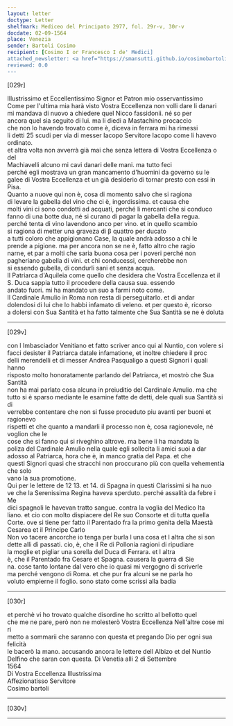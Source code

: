 ```yaml
---
layout: letter
doctype: Letter
shelfmark: Mediceo del Principato 2977, fol. 29r-v, 30r-v
docdate: 02-09-1564
place: Venezia
sender: Bartoli Cosimo
recipient: [Cosimo I or Francesco I de' Medici]
attached_newsletter: <a href="https://smansutti.github.io/cosimobartoli/texts/3079_085/">3079_085</a>
reviewed: 0.0
---
```


[029r]  
  
  
Illustrissimo et Eccellentissimo Signor et Patron mio osservantissimo  
Come per l'ultima mia harà visto Vostra Eccellenza non volli dare li danari  
mi mandava di nuovo a chiedere quel Nicco fassidonii. né so per  
ancora quel sia seguito di lui. ma li diedi a Mastachino procaccio  
che non lo havendo trovato come è, diceva in ferrara mi ha rimessi  
li detti 25 scudi per via di messer Iacopo Servitore Iacopo come li havevo ordinato.  
et altra volta non avverrà già mai che senza lettera di Vostra Eccellenza o del  
Machiavelli alcuno mi cavi danari delle mani. ma tutto feci  
perché egli mostrava un gran mancamento d'huomini da governo su le  
galee di Vostra Eccellenza et un già desiderio di tornar presto con essi in Pisa.  
Quanto a nuove qui non è, cosa di momento salvo che si ragiona  
di levare la gabella del vino che ci è, ingordissima. et causa che  
molti vini ci sono condotti ad acquati, perché li mercanti che si conduco  
fanno di una botte dua, né si curano di pagar la gabella della regua.  
perché tenta di vino lavendono anco per vino. et in quello scambio  
si ragiona di metter una graveza di β quattro per ducato  
a tutti coloro che appigionano Case, la quale andrà adosso a chi le  
prende a pigione. ma per ancora non se ne è, fatto altro che ragio  
narne, et par a molti che saria buona cosa per i poveri perché non  
pagheriano gabella di vini. et chi conducessi, cercherebbe non  
si essendo gubella, di condurli sani et senza acqua.  
Il Patriarca d'Aquileia come quello che desidera che Vostra Eccellenza et il  
S. Duca sappia tutto il procedere della causa sua. essendo  
andato fuori. mi ha mandato un suo a farmi noto come.  
Il Cardinale Amulio in Roma non resta di perseguitarlo. et di andar  
dolendosi di lui che lo habbi infamato di veleno. et per questo è, ricorso  
a dolersi con Sua Santità et ha fatto talmente che Sua Santità se ne è doluta  
  
---  

[029v]  
  
  
con l Imbasciador Venitiano et fatto scriver anco qui al Nuntio, con volere si  
facci desister il Patriarca datale infamatione, et inoltre chiedere il proc  
delli merendelli et di messer Andrea Pasqualigo a questi Signori i quali hanno  
risposto molto honoratamente parlando del Patriarca, et mostrò che Sua Santità  
non ha mai parlato cosa alcuna in preiuditio del Cardinale Amulio. ma che  
tutto si è sparso mediante le esamine fatte de detti, dele quali sua Santità si di  
verrebbe contentare che non si fusse proceduto piu avanti per buoni et ragionevo  
rispetti et che quanto a mandarli il processo non è, cosa ragionevole, né voglion che le  
cose che si fanno qui si riveghino altrove. ma bene li ha mandata la  
poliza del Cardinale Amulio nella quale egli sollecita li amici suoi a dar  
adosso al Patriarca, hora che è, in manco gratia del Papa. et che  
questi Signori quasi che stracchi non proccurano più con quella vehementia che solo  
vano la sua promotione.  
Qui per le lettere de 12 13. et 14. di Spagna in questi Clarissimi si ha nuo  
ve che la Serenissima Regina haveva sperduto. perché assalità da febre i Me  
dici spagnoli le havevan tratto sangue. contra la voglia del Medico Ita  
liano. et cio con molto dispiacere del Re suo Consorte et di tutta quella  
Corte. ove si tiene per fatto il Parentado fra la primo genita della Maestà  
Cesarea et il Principe Carlo  
Non vo tacere ancorche io tenga per burla l una cosa et l altra che si son  
dette alli dì passati. cio, è, che il Re di Pollonia ragioni di ripudiare  
la moglie et pigliar una sorella del Duca di Ferrara. et l altra  
è, che il Parentado fra Cesare et Spagna. causera la guerra di Sie  
na. cose tanto lontane dal vero che io quasi mi vergogno di scriverle  
ma perché vengono di Roma. et che pur fra alcuni se ne parla ho  
voluto empierne il foglio. sono stato come scrissi alla badia  
  
---  

[030r]  
  
  
et perchè vi ho trovato qualche disordine ho scritto al bellotto quel  
che me ne pare, però non ne molesterò Vostra Eccellenza Nell'altre cose mi ri  
metto a sommarii che saranno con questa et pregando Dio per ogni sua felicità  
le bacerò la mano. accusando ancora le lettere dell Albizo et del Nuntio  
Delfino che saran con questa. Di Venetia alli 2 di Settembre  
1564  
Di Vostra Eccellenza Illustrissima  
Affezionatisso Servitore  
Cosimo bartoli  
  
---  

[030v]  
  
  
  
---  

